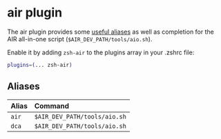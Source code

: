 # air plugin

The air plugin provides some [useful aliases](#aliases) as well as completion for
the AIR all-in-one script (`$AIR_DEV_PATH/tools/aio.sh`).

Enable it by adding `zsh-air` to the plugins array in your .zshrc file:

```zsh
plugins=(... zsh-air)
```

## Aliases

| Alias                | Command                                         |
|:---------------------|:------------------------------------------------|
| `air`                | `$AIR_DEV_PATH/tools/aio.sh`                    |
| `dca`                | `$AIR_DEV_PATH/tools/aio.sh`                    |
